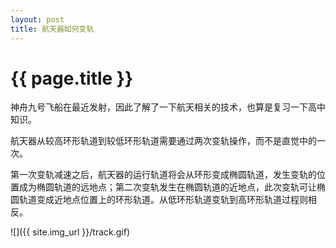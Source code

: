 ```yaml
---
layout: post
title: 航天器如何变轨
---
```


{{ page.title }}
===============

神舟九号飞船在最近发射，因此了解了一下航天相关的技术，也算是复习一下高中知识。

航天器从较高环形轨道到较低环形轨道需要通过两次变轨操作，而不是直觉中的一次。

第一次变轨减速之后，航天器的运行轨道将会从环形变成椭圆轨道，发生变轨的位置成为椭圆轨道的远地点；第二次变轨发生在椭圆轨道的近地点，此次变轨可让椭圆轨道变成近地点位置上的环形轨道。从低环形轨道变轨到高环形轨道过程则相反。

![]({{ site.img_url }}/track.gif)

